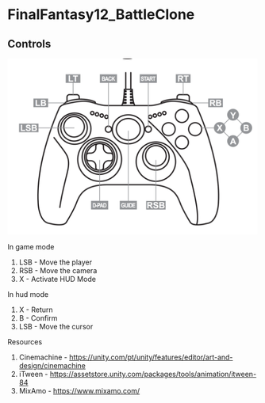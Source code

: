 # FinalFantasy12_BattleClone

## Controls

![Optional Text](gamepad.png)

In game mode
1. LSB - Move the player
2. RSB - Move the camera
3. X - Activate HUD Mode

In hud mode
1. X - Return
2. B - Confirm
3. LSB - Move the cursor

Resources

1. Cinemachine - https://unity.com/pt/unity/features/editor/art-and-design/cinemachine
2. iTween - https://assetstore.unity.com/packages/tools/animation/itween-84
3. MixAmo - https://www.mixamo.com/
